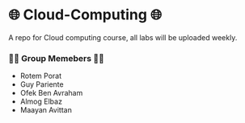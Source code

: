 # 🌐 Cloud-Computing 🌐
A repo for Cloud computing course, all labs will be uploaded weekly.


### 👨‍🎓 Group Memebers 👩‍🎓	
- Rotem Porat
- Guy Pariente
- Ofek Ben Avraham 
- Almog Elbaz
- Maayan Avittan
